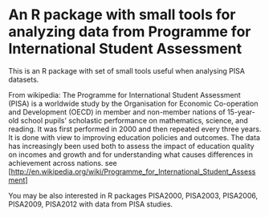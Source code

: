 An R package with small tools for analyzing data from Programme for International Student Assessment
====================================================================================================

This is an R package with set of small tools useful when analysing PISA datasets.

From wikipedia: The Programme for International Student Assessment (PISA) is a worldwide study by the Organisation for Economic Co-operation and Development (OECD) in member and non-member nations of 15-year-old school pupils' scholastic performance on mathematics, science, and reading. It was first performed in 2000 and then repeated every three years. It is done with view to improving education policies and outcomes. The data has increasingly been used both to assess the impact of education quality on incomes and growth and for understanding what causes differences in achievement across nations. see [http://en.wikipedia.org/wiki/Programme_for_International_Student_Assessment]

You may be also interested in R packages PISA2000, PISA2003, PISA2006, PISA2009, PISA2012 with data from PISA studies.
